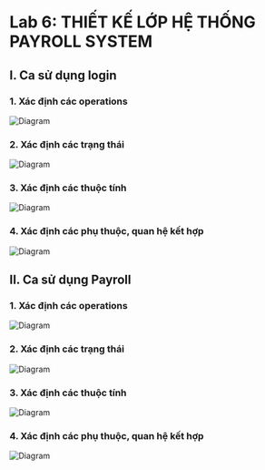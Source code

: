 # Lab 6: THIẾT KẾ LỚP HỆ THỐNG PAYROLL SYSTEM

## I. Ca sử dụng login
### 1. Xác định các operations
![Diagram](https://www.planttext.com/api/plantuml/png/b9EzJWCn3CVtF8KtMebxWQggMhL2320G28dLpPcxI6bIubnHXPWPc3epCJ0Y7k061dYHUm9UWQGVzDfAg6HoV7_RlxETx_AZonwTBqPQY0Eu_doHy3MhoYUJWumNNPNFOv2v1Od0LVa6QLM-cWnERAQCa1gP5_QHTIDejuUsC2cwQQS3zmBcXumdrtUK1aEXvaR1v0oEg0MNtYcJ7S8ufBcpBbrvcilGLF5OutHUu8AuqBx1XPJ4t8AXjPhGDCM3g7FqhV7EQaqkqCZ5fGQ3XSyZXqHF-u3yrbd6vsXIJRrr5cNt8BlYEKuCyUlM9B0Di7IlA8wHyurF01DowcPwlXGq_k3TA3v0ZqDa2X23tbcj7nFKAWsz-ETyjjkIaOzbTaA3CFeZp06SLkLCmMs11lAgV8HCLUKxrXPDh3SfIJexysm1aqaPv9fLR6jYtCOFjm3dOo4M6_wLC0WS1LQQq6wsTfBKjZig9QaW34OSkH3T01GVpmy0003__mC0)
### 2. Xác định các trạng thái
![Diagram](https://www.planttext.com/api/plantuml/png/X94_JaCn38Ttdy8pKY_G0LL2TEg6n88Op8kf8kNFa-sqgX0dO-18N07djKLzAeXiiVrzINxv-lXSgP5OomdWwUOP5ujRtDHjBEig6PSuTJ7r2evI1rO5yABnnTWReAypVb-CvKuuSB58ITqIeew93YVFgpCJSJNPyKTACRX_RcZAWjfUSZITDeKo8vM08wdkguJ9-1lyywI7DlJxkssuQ9CmxZhsls1DCJKVlnR4SbIy0yoEwcZFPOaEHE71q2fcwcdIbc6c_ICyIgdkdJSv0AouXFvPtm000F__0m00)
### 3. Xác định các thuộc tính
![Diagram](https://www.planttext.com/api/plantuml/png/b5GxRjj04ErvYkci0DO5146mOoDmOID1FWSOBIVamgjTPZzAX215eCArwo25aTfmKbf4a496xi4Jv0gPfIMB8XqZPhE_zsRdlHdkd_BNdlDeVPYe9Dc1uwhyKi3DURMua93AgZpJ8783cKIpNkliz_Ug_ChdoskT9KAXSt1iCgcV6Jk1uN1iWaxHpaOZ-9W0Vtq8Zgp62GtWbRUIMRVR1LFV6vjkRGEGzcGFBAKyaQXShqtVxJ2VhAYfT8N2MPtEIt91-PuBGf1p0nWRemZrBanuYHbjk9-Qsbdbvm2dEOzp3H-gyXBKyYSe3Ydu-6QkCz1vjRWicjeFZFRMA4MM7H2tYpi3033uFAeHwEb_vDnbk-Bdg5D5-vieqlnBtvOSdrVb3r4FytlgUcyjtxXQHBp8FwA8H-ZoLY6dPENRsOiLeFU0ocRADin0H7yXhSehK37Ty72wX-XnZ8uuxSFzvmtVfwXaofu_iflQzcVaupKTAWFZViEWrpXMV7o2nN0TFI96i0DFgyKtxfrCyWYg8x0bhdRaf2hF9RmBg84hU1QvvHM2M5u8Zi1k9PiVhzyVTLfn08vqwa1iv2TjJEHjUJW0h3kANBArlmOom19heobremtx_SPZ496290Dv4hirIVOueVZQ_0K00F__0m00)
### 4. Xác định các phụ thuộc, quan hệ kết hợp
![Diagram](https://www.planttext.com/api/plantuml/png/b5EzRXGn4Exz5DDnIDb8QK_HAIWHeeZu5GymvnrshNZjayS-E045kY8rDQAWe00f2fHaXIWky1xx1Bm2itkvt4yYb6pZ7Nk-dU_7-xV-jSSHGqoLLUeE73RrXn6Sls_EFXd8JLCVEz2bXyAWNzIk-FEjgJ_A-Uo7AvIso0o7lZ3klWyLxEuEVN8vXibW0AyLo9D1OWeEA-h3inYCeERR8u6-z25VsmOW5odi1yhbnQ3btYPywmhoxWKqDpooEEdeF2LEDlOuQKtCVHXwRmdT5bHIOa5BxDjLxQBoNOAZKjQfWrTDVG9szXEiV5BByVdK5U3AvknajAfztxiOlBKKn04zBouD0C0KorQDnaWtaNF9TfLRB9lwk-wMwJKXNHlCS-uOjRFZBH9vW5nkf3AcO5vC7byqz6v8EQG9wDOio9lw56nBD_sVxW5672AJq3wuzsZ5n35Qauk1jxmQ6yIU97GW5Xu3jzaAhS-Iw954NCx9LR-_68YphqujRtMMlHbS2ReFEzlREy3aSWQz9AKs6xDiiAwiGpu4x6ucCOWgL6iT2yXYI20HGsFfRHKhjIT3sv_s7m000F__0m00)

## II. Ca sử dụng Payroll
### 1. Xác định các operations
![Diagram](https://www.planttext.com/api/plantuml/png/Z5RDRXen4BxlKrXS2b8uS5qXb0HIgLARf4sbdert0XPUUsLxgL3LSn-Yb_O9-W0SUiYJy0HzXSxkselt1m87iCVpyyqtup7_zd-lZQNQvgc8eZVaLkKoeNf7cA36nEHfPooaSw7O9Yf5eOHCfqkdFvkHRn4fFrRprGhqfrm-qfrMGWn792PRnPFeUr-8Hysb1UtSkrs_wwmuHAzi3MmppDm2NRZL-K2tL6ugz2xMKN0gd69Wp89hO7O1cJBSlXfrhgJ5hEliAWwSL1ppRCiH0gisbt5PAQp0tgMPK3i0yrPfhyLohK7Q1RKGa-AxC7lFZPrwxPbpmAXWkK0DD1rQdiASwYGcdztgYcIvPcjgu44de36VS7j5mBcBYNSyEXBJfD5ZwvfWa2wf8QTtqd9Rrz6REIRz5Wc4KY_WpyTwXobXwpYff2b6Vq9ovSg931LO-vWaAbyASC8bI7ZcrhHq4MoAaJw0NQkaTHRKOm6MSc66PpBnBBjC_FRoJDOgr-QBqXjeY165z-LHjEn7GV0UO8qg-uuDPPT3P2fDkJ5SoPiKhvXjSOnG6uvFuotRjw4xwuNkcw--P-Ms3p3j0vH0aZEBS4thG48nUbh2nlLfL7fnyz1kMBo8T8dWMuthnGWHZG9y5r_k4tVRq2sScvOXt8yvbMHzsFyWAtxO_w64lVncH1psFxCe7FdZyQndTiL-KfdYTXJ2gAjKc7PoZWbbnNG0K_SFIV3m5Nkqqu0nOTimh9hdX6rzlKBROkHX5L5w9cgpzKDpFns9AevEHQwRC3usZAc7tYaZznB6n81CZkhaMUdg9Ip6JhzjyBBrcYVbauPybMzQi_wJySJtGCtszkNNSLxKqi5aWD7Adu3RhpYE35dksbxlUxqs9qt7zVsWGpwkFTiNuQu7GX_ke3B8272iQHH5ryXOyOVeFm000F__0m00)
### 2. Xác định các trạng thái
![Diagram](https://www.planttext.com/api/plantuml/png/X5J1RjGm4BtdA-Q6XDGVw05LwXRK2rfHReY3iMTthJhsofaKHOWluy0dyGjundOQ9q7a4diyRzxp-Db_Vls-6qX56dlNVNdx5Mvkti6ZSTXrAKmeO_ZHGVfaU0jFqq3OmtTboVepd484fSc-ABB1Tp-xJlAuplq5zVEJlg0P1VavslCP8nhuDfKozoxevyhLvcVITGsPmrLDCJW7GrbWsZQJ-TyZwSj3VtLXGZmeKWd_I6-66MxKj0Ch-_mOg4ai8hT5iz0zCea1bc2gGegLRbEbMyhfqIMAeveILk8dpapz6aQjSHXEetFJF-0FCQQJk2r_0VBn26VjxvAXjBSbdQUleaiBfCFBPEOyni2oqhH7JmjySi92ynROYhKUz2kmgbqLptetZ2N0CZd2CbSvpFS1FSRChyL02LY74JNQ5pHxk8DDgtJ0QnWii-Kvc1BebPaloeOY2zvXhY5Gti0rMYy-arMMlq68EK8w3oHS2XVesXoxwBRTWcDlpAnb2-rki_vr1uuOqutlmRITeAZymCz0VW9Qr6e3goOkVBA5ROpIyixEhjMBgnVTAlxG9MJ4o7LzSTq_8OtH0mMm792wjNncpxMhebeOlGvZEWT-rfG7v6Nco7d_9RX3R_Zj_Gi00F__0m00)
### 3. Xác định các thuộc tính
![Diagram](https://www.planttext.com/api/plantuml/png/d5RDZjem4BxdANm4QVC24KBRmgvKgLLNfLBFnfb2X6CZpmG9LNso7lf8VOMEGmpE6iEsEOJOC-FvvfiVy-VNxqSawQXhTL4KWX-b9Q8GgoCIj0jjrKxCPclRrT8Tv_CVlOv_IjKv1uQMag0I_dqHeTf2tMdUNv5hpEOi4RpSRC1zwSoBF3ghzMHQYODjwbxbPmpXXIq9NEnTHExt9_67Ed5ISaJKOUgyDs6_Z4xj9llXen9XAmlblJIx4o4YGyQQDQv18ISDIaMDDQiiAgi0STauKBI4lSM6xeCRCNMYSc4D-T-Uis4nvkn6og3TQti4-DWWLSA_Pq_3rZmY_UGf5yhjxFRF1YYSYy_M1Rq4sJGBGYYfLQTPXuqdrBIma8wf_pfyFOXzvzHM8dnsDJXcC5u-Y11f9SBPqmlBr-WDQipgaw66nfaFn_diStbT14QsQGEKA3NNJYLgswrrnFyQ37nlA2NLSzuoDP-0jZQji9ZG9P1iDEPRAb0aeb3Y-WXa9h5aWzpQpk4twtRmIk9n1NS1rwjJyfqV9om3rNhPst4gsxOD8hVXkzPsXf84UBmZl_yCUgYW3DxGq0aoUHrFMVC4xUS6fZ83Veob-tTAPTGusK3ErIH9hfcDJ43A6WF3OFDkRbRc_xOwoWEyVM0NyQLLblChWx4ACmgBLEXDakWh8PMVpt3FWZKTyEbm01JrgNeo9kS-Z4ryyzsn6pT6RDotmpthKA6LK0wO-ApYSFDM0i7KA0Bn6VNeTWmMTN-PCPx-DYkAHzxrVp7-0W00__y30000)
### 4. Xác định các phụ thuộc, quan hệ kết hợp
![Diagram](https://www.planttext.com/api/plantuml/png/d5QzRjim4Dxr50SjiOjuo2e4Hfeu1GgqQDeKw4nJLqkmHAeaPS08EdN8GtGgYWxjqZqUCWHv43z1Nw57INH4Iqg3Uh2f-_tkk-F9VpQt9zemPSey2mAUCQtXSgqDvcUPv4iuFZwLfOYPMa-dS1K0VIQyL0g5cJ634TZlMgnvWd6PaUpIg5GiAYdGSR50zQuK5sojP9QDnX6iP1e7drs-2x8sg7fp5RNkPUn5dH1aKse_KsLAIGW6NuwAvX214tNodZAnh6lrKZUPvwJTJsiK4vfnaqfnsOj0SjHwbYhaPeQ5rAbv2f26cJCfZFsjg6WUTd06ICUyoEGQyLMgJGJs-_Yy4KqR1klWVNY7UrEf5sXSBFr2AcVJGJBkJGoSPRpCI4-E8vFcUCOKyVc-EHr2KIgUC8rlL8oAw6a_7eAhB08NT_n0uGDtJacKdGkJcjRik0YsYpGQjL2m7FTcYMNKzmXYMSwpXjOv2loO6fylIsLEbRz6aqX_CjfSpT2mDDFTENULzq1rz7XGU_4dibJwWrHBR4bjUXVTfT_pxWvTc-uUIDBA_us7opnFjQORyJodAsGy7YqkBy-JmJLzRk6wslMWqdWWM3Vr9APbLDrKxSi5sYNXonvfh3V57PoxdZF3vbHa5o-NGc2pCMpKmR7vdokcsGgVjl7QEtqocVQidCYj0nrqbTQbKsi4ZDjzXqCUku6FG255nnLgiACESJq70tx-QBQTgw7SUG-vD--J23IAM8CZPi2yzHfm7d6rmIbFjSA3u03Uban0ijrSmoBTRdupu7VVE6JRpTS2HaUGt_zCmTpz4X2NQn39zkQ70KFsNo0X-si1dro0ST0XCZmAAoIX21_sMGGXpGuLAdG8i7FoZ5i4XuIOsB6s1mFM-xI6N27Drd3utIsimsEwiiO-7SljpQsnn-z5bveUnctyPvD9fzQS2RQeiJpkr0Qre3MjwXA2u8HQP__5_0K00F__0m00)
